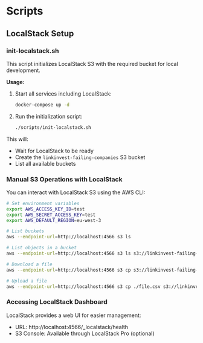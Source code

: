 # Scripts

## LocalStack Setup

### init-localstack.sh

This script initializes LocalStack S3 with the required bucket for local development.

**Usage:**

1. Start all services including LocalStack:
   ```bash
   docker-compose up -d
   ```

2. Run the initialization script:
   ```bash
   ./scripts/init-localstack.sh
   ```

This will:
- Wait for LocalStack to be ready
- Create the `linkinvest-failing-companies` S3 bucket
- List all available buckets

### Manual S3 Operations with LocalStack

You can interact with LocalStack S3 using the AWS CLI:

```bash
# Set environment variables
export AWS_ACCESS_KEY_ID=test
export AWS_SECRET_ACCESS_KEY=test
export AWS_DEFAULT_REGION=eu-west-3

# List buckets
aws --endpoint-url=http://localhost:4566 s3 ls

# List objects in a bucket
aws --endpoint-url=http://localhost:4566 s3 ls s3://linkinvest-failing-companies/

# Download a file
aws --endpoint-url=http://localhost:4566 s3 cp s3://linkinvest-failing-companies/your-file.csv ./

# Upload a file
aws --endpoint-url=http://localhost:4566 s3 cp ./file.csv s3://linkinvest-failing-companies/
```

### Accessing LocalStack Dashboard

LocalStack provides a web UI for easier management:
- URL: http://localhost:4566/_localstack/health
- S3 Console: Available through LocalStack Pro (optional)
